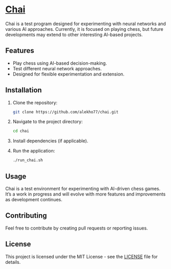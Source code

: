 # [Chai](https://www.myjewishlearning.com/article/what-is-chai/)

Chai is a test program designed for experimenting with neural networks and various AI approaches. Currently, it is focused on playing chess, but future developments may extend to other interesting AI-based projects.

## Features
- Play chess using AI-based decision-making.
- Test different neural network approaches.
- Designed for flexible experimentation and extension.

## Installation
1. Clone the repository:
   ```bash
   git clone https://github.com/alekho77/chai.git
   ```

2. Navigate to the project directory:
   ```bash
   cd chai
   ```

3. Install dependencies (if applicable).

4. Run the application:
   ```bash
   ./run_chai.sh
   ```

## Usage
Chai is a test environment for experimenting with AI-driven chess games. It’s a work in progress and will evolve with more features and improvements as development continues.

## Contributing
Feel free to contribute by creating pull requests or reporting issues.

## License
This project is licensed under the MIT License - see the [LICENSE](LICENSE) file for details.
